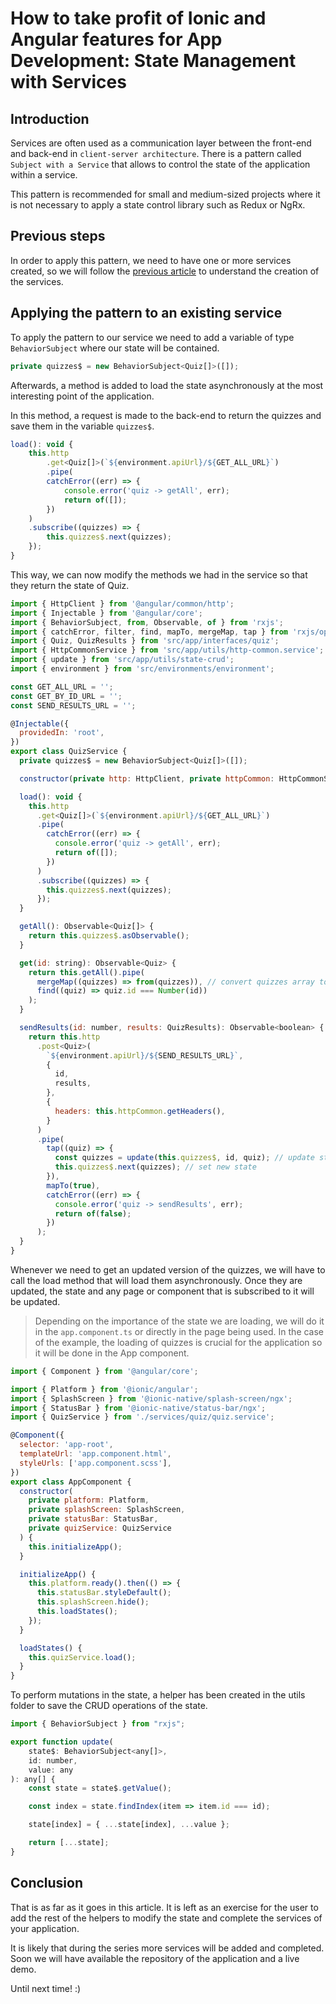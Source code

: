 # How to take profit of Ionic and Angular features for App Development: State Management with Services

## Introduction

Services are often used as a communication layer between the front-end and back-end in `client-server architecture`. There is a pattern called `Subject with a Service` that allows to control the state of the application within a service.

This pattern is recommended for small and medium-sized projects where it is not necessary to apply a state control library such as Redux or NgRx.

## Previous steps

In order to apply this pattern, we need to have one or more services created, so we will follow the <a href="/article/how-to-take-profit-of-ionic-and-angular-features-for-app-development/the-service-layer" title="The Service Layer" target="_blank">previous article</a> to understand the creation of the services.

## Applying the pattern to an existing service

To apply the pattern to our service we need to add a variable of type `BehaviorSubject` where our state will be contained.

```js
private quizzes$ = new BehaviorSubject<Quiz[]>([]);
```

Afterwards, a method is added to load the state asynchronously at the most interesting point of the application.

In this method, a request is made to the back-end to return the quizzes and save them in the variable `quizzes$`.

```js
load(): void {
    this.http
        .get<Quiz[]>(`${environment.apiUrl}/${GET_ALL_URL}`)
        .pipe(
        catchError((err) => {
            console.error('quiz -> getAll', err);
            return of([]);
        })
    )
    .subscribe((quizzes) => {
        this.quizzes$.next(quizzes);
    });
}
```

This way, we can now modify the methods we had in the service so that they return the state of Quiz.

```js
import { HttpClient } from '@angular/common/http';
import { Injectable } from '@angular/core';
import { BehaviorSubject, from, Observable, of } from 'rxjs';
import { catchError, filter, find, mapTo, mergeMap, tap } from 'rxjs/operators';
import { Quiz, QuizResults } from 'src/app/interfaces/quiz';
import { HttpCommonService } from 'src/app/utils/http-common.service';
import { update } from 'src/app/utils/state-crud';
import { environment } from 'src/environments/environment';

const GET_ALL_URL = '';
const GET_BY_ID_URL = '';
const SEND_RESULTS_URL = '';

@Injectable({
  providedIn: 'root',
})
export class QuizService {
  private quizzes$ = new BehaviorSubject<Quiz[]>([]);

  constructor(private http: HttpClient, private httpCommon: HttpCommonService) {}

  load(): void {
    this.http
      .get<Quiz[]>(`${environment.apiUrl}/${GET_ALL_URL}`)
      .pipe(
        catchError((err) => {
          console.error('quiz -> getAll', err);
          return of([]);
        })
      )
      .subscribe((quizzes) => {
        this.quizzes$.next(quizzes);
      });
  }

  getAll(): Observable<Quiz[]> {
    return this.quizzes$.asObservable();
  }

  get(id: string): Observable<Quiz> {
    return this.getAll().pipe(
      mergeMap((quizzes) => from(quizzes)), // convert quizzes array to a sequence of observables to find through it
      find((quiz) => quiz.id === Number(id))
    );
  }

  sendResults(id: number, results: QuizResults): Observable<boolean> {
    return this.http
      .post<Quiz>(
        `${environment.apiUrl}/${SEND_RESULTS_URL}`,
        {
          id,
          results,
        },
        {
          headers: this.httpCommon.getHeaders(),
        }
      )
      .pipe(
        tap((quiz) => {
          const quizzes = update(this.quizzes$, id, quiz); // update state
          this.quizzes$.next(quizzes); // set new state
        }),
        mapTo(true),
        catchError((err) => {
          console.error('quiz -> sendResults', err);
          return of(false);
        })
      );
  }
}
```

Whenever we need to get an updated version of the quizzes, we will have to call the load method that will load them asynchronously. Once they are updated, the state and any page or component that is subscribed to it will be updated.

> Depending on the importance of the state we are loading, we will do it in the `app.component.ts` or directly in the page being used. In the case of the example, the loading of quizzes is crucial for the application so it will be done in the App component.

```js
import { Component } from '@angular/core';

import { Platform } from '@ionic/angular';
import { SplashScreen } from '@ionic-native/splash-screen/ngx';
import { StatusBar } from '@ionic-native/status-bar/ngx';
import { QuizService } from './services/quiz/quiz.service';

@Component({
  selector: 'app-root',
  templateUrl: 'app.component.html',
  styleUrls: ['app.component.scss'],
})
export class AppComponent {
  constructor(
    private platform: Platform,
    private splashScreen: SplashScreen,
    private statusBar: StatusBar,
    private quizService: QuizService
  ) {
    this.initializeApp();
  }

  initializeApp() {
    this.platform.ready().then(() => {
      this.statusBar.styleDefault();
      this.splashScreen.hide();
      this.loadStates();
    });
  }

  loadStates() {
    this.quizService.load();
  }
}
```

To perform mutations in the state, a helper has been created in the utils folder to save the CRUD operations of the state.

```js
import { BehaviorSubject } from "rxjs";

export function update(
    state$: BehaviorSubject<any[]>,
    id: number,
    value: any
): any[] {
    const state = state$.getValue();

    const index = state.findIndex(item => item.id === id);

    state[index] = { ...state[index], ...value };

    return [...state];
}
```

## Conclusion

That is as far as it goes in this article. It is left as an exercise for the user to add the rest of the helpers to modify the state and complete the services of your application.

It is likely that during the series more services will be added and completed. Soon we will have available the repository of the application and a live demo.

Until next time! :)
